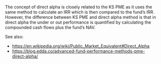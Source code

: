 The concept of direct alpha is closely related to the KS PME as it uses the
same method to calculate an IRR which is then compared to the fund’s IRR.
However, the difference between KS PME and direct alpha method is that in
direct alpha the under or out performance is quantified by calculating the
compounded cash flows plus the fund’s NAV.

See also:
- <https://en.wikipedia.org/wiki/Public_Market_Equivalent#Direct_Alpha>
- <https://blog.edda.co/advanced-fund-performance-methods-pme-direct-alpha/>
